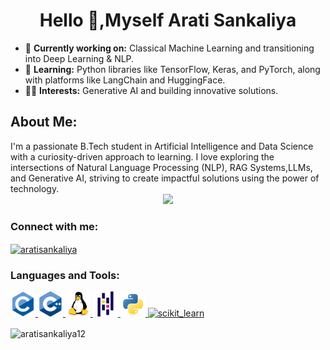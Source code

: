 <h1 align="center">Hello 👋,Myself Arati Sankaliya</h1>

- 🔭 **Currently working on:** Classical Machine Learning and transitioning into Deep Learning & NLP.
- 🌱 **Learning:** Python libraries like TensorFlow, Keras, and PyTorch, along with platforms like LangChain and HuggingFace.
- 👩‍💻 **Interests:** Generative AI and building innovative solutions.


<h2 align="left"> About Me: </h2>
I'm a passionate B.Tech student in Artificial Intelligence and Data Science with a curiosity-driven approach to learning. I love exploring the intersections of Natural Language Processing (NLP), RAG Systems,LLMs, and Generative AI, striving to create impactful solutions using the power of technology.

<div id="header" align="center">
  <img src="https://user-images.githubusercontent.com/74038190/236119160-976a0405-caa7-470c-9356-16d43402ea0a.gif" width="300"/>
</div>

<h3 align="left">Connect with me:</h3>
<p align="left">
<a href="https://linkedin.com/in/aratisankaliya" target="blank"><img align="center" src="https://raw.githubusercontent.com/rahuldkjain/github-profile-readme-generator/master/src/images/icons/Social/linked-in-alt.svg" alt="aratisankaliya" height="30" width="40" /></a>
</p>

<h3 align="left">Languages and Tools:</h3>
<p align="left"> <a href="https://www.cprogramming.com/" target="_blank" rel="noreferrer"> <img src="https://raw.githubusercontent.com/devicons/devicon/master/icons/c/c-original.svg" alt="c" width="40" height="40"/> </a> <a href="https://www.w3schools.com/cpp/" target="_blank" rel="noreferrer"> <img src="https://raw.githubusercontent.com/devicons/devicon/master/icons/cplusplus/cplusplus-original.svg" alt="cplusplus" width="40" height="40"/> </a> <a href="https://www.linux.org/" target="_blank" rel="noreferrer"> <img src="https://raw.githubusercontent.com/devicons/devicon/master/icons/linux/linux-original.svg" alt="linux" width="40" height="40"/> </a> <a href="https://pandas.pydata.org/" target="_blank" rel="noreferrer"> <img src="https://raw.githubusercontent.com/devicons/devicon/2ae2a900d2f041da66e950e4d48052658d850630/icons/pandas/pandas-original.svg" alt="pandas" width="40" height="40"/> </a> <a href="https://www.python.org" target="_blank" rel="noreferrer"> <img src="https://raw.githubusercontent.com/devicons/devicon/master/icons/python/python-original.svg" alt="python" width="40" height="40"/> </a> <a href="https://scikit-learn.org/" target="_blank" rel="noreferrer"> <img src="https://upload.wikimedia.org/wikipedia/commons/0/05/Scikit_learn_logo_small.svg" alt="scikit_learn" width="40" height="40"/> </a> </p>

<p><img align="center" src="https://github-readme-stats.vercel.app/api/top-langs?username=aratisankaliya12&show_icons=true&locale=en&layout=compact" alt="aratisankaliya12" /></p>



